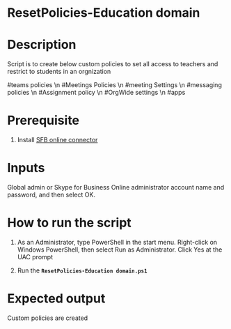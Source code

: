 # ResetPolicies-Education domain

# Description
Script is to create below custom policies to set all access to teachers and restrict to students in an orgnization

#teams policies \n
#Meetings Policies \n
#meeting Settings \n
#messaging policies \n
#Assignment policy \n
#OrgWide settings \n
#apps

# Prerequisite
1)	Install [SFB online connector](https://www.microsoft.com/en-us/download/details.aspx?id=39366)

# Inputs
Global admin or Skype for Business Online administrator account name and password, and then select OK.

# How to run the script

1. As an Administrator, type PowerShell in the start menu. Right-click on Windows PowerShell, then select Run as Administrator.
Click Yes at the UAC prompt

2)	Run the **`ResetPolicies-Education domain.ps1`**

# Expected output
Custom policies are created 
